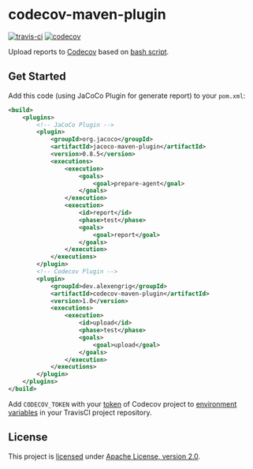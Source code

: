 # codecov-maven-plugin

[![travis-ci](https://travis-ci.com/alexengrig/codecov-maven-plugin.svg?branch=master)](https://travis-ci.com/alexengrig/codecov-maven-plugin)
[![codecov](https://codecov.io/gh/alexengrig/codecov-maven-plugin/branch/master/graph/badge.svg)](https://codecov.io/gh/alexengrig/codecov-maven-plugin)

Upload reports to [Codecov](https://codecov.io/) based on [bash script](https://github.com/codecov/codecov-bash).

## Get Started

Add this code (using JaCoCo Plugin for generate report) to your `pom.xml`:

```xml
<build>
    <plugins>
        <!-- JaCoCo Plugin -->
        <plugin>
            <groupId>org.jacoco</groupId>
            <artifactId>jacoco-maven-plugin</artifactId>
            <version>0.8.5</version>
            <executions>
                <execution>
                    <goals>
                        <goal>prepare-agent</goal>
                    </goals>
                </execution>
                <execution>
                    <id>report</id>
                    <phase>test</phase>
                    <goals>
                        <goal>report</goal>
                    </goals>
                </execution>
            </executions>
        </plugin>
        <!-- Codecov Plugin -->
        <plugin>
            <groupId>dev.alexengrig</groupId>
            <artifactId>codecov-maven-plugin</artifactId>
            <version>1.0</version>
            <executions>
                <execution>
                    <id>upload</id>
                    <phase>test</phase>
                    <goals>
                        <goal>upload</goal>
                    </goals>
                </execution>
            </executions>
        </plugin>
    </plugins>
</build>
```

Add `CODECOV_TOKEN` with your 
[token](https://docs.codecov.io/docs/about-the-codecov-bash-uploader#upload-token)
of Codecov project to
[environment variables](https://docs.travis-ci.com/user/environment-variables/#defining-variables-in-repository-settings)
in your TravisCI project repository.

## License

This project is [licensed](LICENSE) under [Apache License, version 2.0](https://www.apache.org/licenses/LICENSE-2.0).
